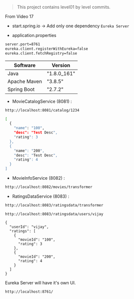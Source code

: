 > This project contains level01 by level commits.

From Video 17

- start.spring.io -> Add only one dependency `Eureka Server`

- application.properties
```sh
server.port=8761
eureka.client.registerWithEureka=false
eureka.client.fetchRegistry=false
```

| Software     | Version      |
| ------       | ------       |
| Java         |  "1.8.0_161" |
| Apache Maven |  "3.8.5"     |
| Spring Boot  |  "2.7.2"     |

- MovieCatalogService (8081) :
```sh
http://localhost:8081/catalog/1234

[
  {
    "name": "100",
    "desc": "Test Desc",
    "rating": 3
  },
  {
    "name": "200",
    "desc": "Test Desc",
    "rating": 4
  }
]
```
- MovieInfoService (8082) :
```sh
http://localhost:8082/movies/transformer
```
- RatingsDataService (8083) :
```sh
http://localhost:8083/ratingsdata/transformer
```
```
http://localhost:8083/ratingsdata/users/vijay

{
  "userId": "vijay",
  "ratings": [
    {
      "movieId": "100",
      "rating": 3
    },
    {
      "movieId": "200",
      "rating": 4
    }
  ]
}
```

Eureka Server will have it's own UI.
```
http://localhost:8761/
```

